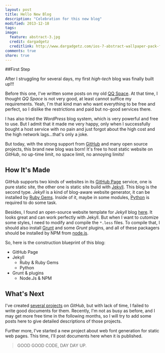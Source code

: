 ```yaml
---
layout: post
title: Hello New Blog
description: "Celebration for this new blog"
modified: 2013-12-18
tags: 
image:
  feature: abstract-3.jpg
  credit: dargadgetz
  creditlink: http://www.dargadgetz.com/ios-7-abstract-wallpaper-pack-for-iphone-5-and-ipod-touch-retina/
comments: true
share: true
---
```

##First Step

After I struggling for several days, my first *high-tech* blog was finally built up!!!

Before this one, I've written some posts on my old [QQ Space](http://773534839.qzone.qq.com). At that time, I thought *QQ Space* is not very good, at least cannot suffice my requirements. Yeah, I'm that kind man who want everything to be free and perfect, so I dislike the restrictions and paid but no-good services there. 

I has also tried the *WordPress* blog system, which is very powerful and free to use. But I admit that it made me very happy, only when I successfully bought a host service with no pain and just forgot about the high cost and the high network lags...that's only a joke.

But today, with the strong support from [GitHub](https://www.github.com) and many open source projects, this brand new blog was born! It's free to host static website on *GitHub*, no up-time limit, no space limit, no annoying limits!

## How It's Made
GitHub supports two kinds of websites in its [GitHub Page](http://pages.github.com/) service, one is pure static site, the other one is static site build with [Jekyll](http://www.jekyllrb.com). This blog is the second type. *Jekyll* is a kind of blog-aware website generator, it can be installed by [Ruby Gems](http://rubygems.org/). Inside of it, maybe in some modules, [Python](http://www.python.org) is required to do some task.

Besides, I found an open-source website template for *Jekyll* blog [here](https://github.com/mmistakes/hpstr-jekyll-theme/). It looks great and can work perfectly with Jekyll. But when I want to cutomize some styles, I need to modify and compile the `*.less` files. To compile that, I should also install [Grunt](http://gruntjs.com/) and some *Grunt* plugins, and all of these packagers should be installed by <attr title='Node.Js Package Manager'>NPM</attr> from [node.js](http://nodejs.org).

So, here is the construction blueprint of this blog:

* GitHub Page
* Jekyll
    * Ruby & Ruby Gems
    * Python
* Grunt & plugins
    * Node.Js & NPM

## What's Next
I've created [several projects](https://github.com/tjumyk?tab=repositories) on *GitHub*, but with lack of time, I failed to write good documents for them. Recently, I'm not as busy as before, and I may get more free time in the following months, so I will try to add some posts here to give detailed descriptions of those projects.

Further more, I've started a new project about web font generation for static web pages. This time, I'll post documents here when it is published.

> GOOD GOOD CODE, DAY DAY UP.

